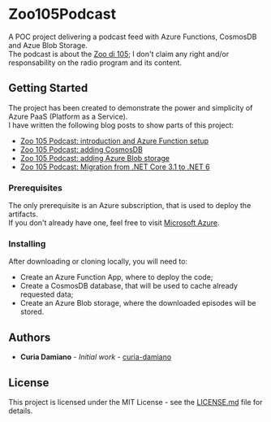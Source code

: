 ﻿# Zoo105Podcast

A POC project delivering a podcast feed with Azure Functions, CosmosDB and Azue Blob Storage.\
The podcast is about the [Zoo di 105](http://ilsitodellozoo.com/); I don't claim any right and/or responsability on the radio program and its content.

## Getting Started

The project has been created to demonstrate the power and simplicity of Azure PaaS (Platform as a Service).\
I have written the following blog posts to show parts of this project:
* [Zoo 105 Podcast: introduction and Azure Function setup](https://curia.me/zoo-105-podcast-introduction-and-azure-function-setup)
* [Zoo 105 Podcast: adding CosmosDB](https://curia.me/zoo-105-podcast-adding-cosmosdb)
* [Zoo 105 Podcast: adding Azure Blob storage](https://curia.me/zoo-105-podcast-adding-azure-blob-storage)
* [Zoo 105 Podcast: Migration from .NET Core 3.1 to .NET 6](https://curia.me/zoo-105-podcast-migration-from-net-core-31-to-net-6/)

### Prerequisites

The only prerequisite is an Azure subscription, that is used to deploy the artifacts.\
If you don't already have one, feel free to visit [Microsoft Azure](https://azure.microsoft.com).

### Installing

After downloading or cloning locally, you will need to:
* Create an Azure Function App, where to deploy the code;
* Create a CosmosDB database, that will be used to cache already requested data;
* Create an Azure Blob storage, where the downloaded episodes will be stored.

## Authors

* **Curia Damiano** - *Initial work* - [curia-damiano](https://github.com/curia-damiano)

## License

This project is licensed under the MIT License - see the [LICENSE.md](LICENSE.md) file for details.